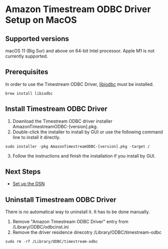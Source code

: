 # Amazon Timestream ODBC Driver Setup on MacOS

## Supported versions
macOS 11 (Big Sur) and above on 64-bit Intel processor. Apple M1 is not currently supported.

## Prerequisites
In order to use the Timestream ODBC Driver, [libiodbc](https://www.iodbc.org/dataspace/doc/iodbc/wiki/iodbcWiki/WelcomeVisitors) must be installed.
```
brew install libiodbc
```

## Install Timestream ODBC Driver
1. Download the Timestream ODBC driver installer AmazonTimestreamODBC-[version].pkg.
2. Double-click the installer to install by GUI or use the following command line to install it directly.
```
sudo installer -pkg AmazonTimestreamODBC-[version].pkg -target /
```
3. Follow the instructions and finish the installation if you install by GUI.

## Next Steps

- [Set up the DSN](macOS-dsn-configuration.md)

## Uninstall Timestream ODBC Driver
There is no automatical way to uninstall it. It has to be done manually.
1. Remove "Amazon Timestream ODBC Driver" entry from /Library/ODBC/odbcinst.ini
2. Remove the driver residence direcotry /Library/ODBC/timestream-odbc
```
sudo rm -rf /Library/ODBC/timestream-odbc
```
